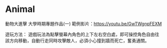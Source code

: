 # Animal
動物大進擊
大學時期專題作品(一)
範例影片：https://youtu.be/GwTWgnpFEXM


遊玩方法：
遊戲玩法為點擊螢幕內角色的上下左右空白處，即可操控角色自由往該方向移動，自動行走同時攻擊敵人，必須小心撞到牆而死亡，奮勇通關。 

